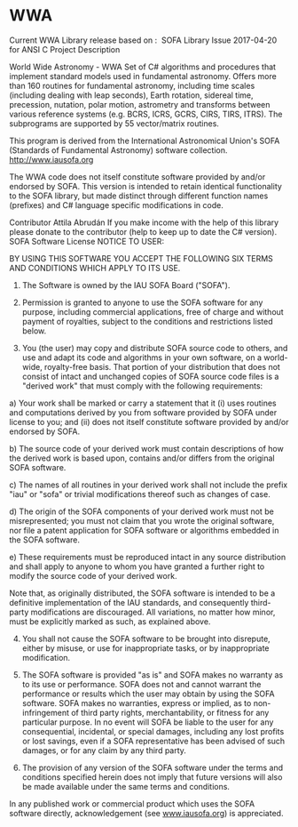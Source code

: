# WWA
Current WWA Library release based on :  SOFA Library Issue 2017-04-20 for ANSI C
Project Description

World Wide Astronomy - WWA
Set of C# algorithms and procedures that implement standard models used in fundamental astronomy.
Offers more than 160 routines for fundamental astronomy, including time scales (including dealing with leap seconds), Earth rotation, sidereal time, precession, nutation, polar motion, astrometry and transforms between various reference systems (e.g. BCRS, ICRS, GCRS, CIRS, TIRS, ITRS). The subprograms are supported by 55 vector/matrix routines.

This program is derived from the International Astronomical Union's
SOFA (Standards of Fundamental Astronomy) software collection.
http://www.iausofa.org

The WWA code does not itself constitute software provided by and/or endorsed by SOFA.
This version is intended to retain identical functionality to the SOFA library, but
made distinct through different function names (prefixes) and C# language specific
modifications in code.

Contributor
Attila Abrudán
If you make income with the help of this library please donate to the contributor (help to keep up to date the C# version).
SOFA Software License
NOTICE TO USER:

BY USING THIS SOFTWARE YOU ACCEPT THE FOLLOWING SIX TERMS AND
CONDITIONS WHICH APPLY TO ITS USE.

1. The Software is owned by the IAU SOFA Board ("SOFA").

2. Permission is granted to anyone to use the SOFA software for any
purpose, including commercial applications, free of charge and
without payment of royalties, subject to the conditions and
restrictions listed below.

3. You (the user) may copy and distribute SOFA source code to others,
and use and adapt its code and algorithms in your own software,
on a world-wide, royalty-free basis. That portion of your
distribution that does not consist of intact and unchanged copies
of SOFA source code files is a "derived work" that must comply
with the following requirements:

a) Your work shall be marked or carry a statement that it
(i) uses routines and computations derived by you from
software provided by SOFA under license to you; and
(ii) does not itself constitute software provided by and/or
endorsed by SOFA.

b) The source code of your derived work must contain descriptions
of how the derived work is based upon, contains and/or differs
from the original SOFA software.

c) The names of all routines in your derived work shall not
include the prefix "iau" or "sofa" or trivial modifications
thereof such as changes of case.

d) The origin of the SOFA components of your derived work must
not be misrepresented; you must not claim that you wrote the
original software, nor file a patent application for SOFA
software or algorithms embedded in the SOFA software.

e) These requirements must be reproduced intact in any source
distribution and shall apply to anyone to whom you have
granted a further right to modify the source code of your
derived work.

Note that, as originally distributed, the SOFA software is
intended to be a definitive implementation of the IAU standards,
and consequently third-party modifications are discouraged. All
variations, no matter how minor, must be explicitly marked as
such, as explained above.

4. You shall not cause the SOFA software to be brought into
disrepute, either by misuse, or use for inappropriate tasks, or
by inappropriate modification.

5. The SOFA software is provided "as is" and SOFA makes no warranty
as to its use or performance. SOFA does not and cannot warrant
the performance or results which the user may obtain by using the
SOFA software. SOFA makes no warranties, express or implied, as
to non-infringement of third party rights, merchantability, or
fitness for any particular purpose. In no event will SOFA be
liable to the user for any consequential, incidental, or special
damages, including any lost profits or lost savings, even if a
SOFA representative has been advised of such damages, or for any
claim by any third party.

6. The provision of any version of the SOFA software under the terms
and conditions specified herein does not imply that future
versions will also be made available under the same terms and
conditions.

In any published work or commercial product which uses the SOFA
software directly, acknowledgement (see www.iausofa.org) is
appreciated.
